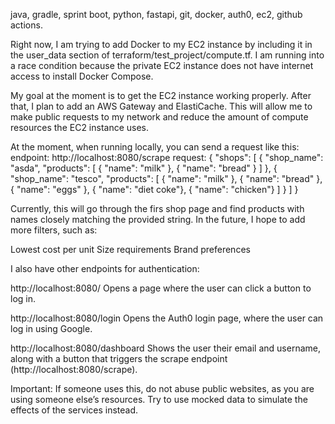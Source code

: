 java, gradle, sprint boot, python, fastapi, git, docker, auth0, ec2, github actions.

Right now, I am trying to add Docker to my EC2 instance by including it in the user_data section of terraform/test_project/compute.tf. I am running into a race condition because the private EC2 instance does not have internet access to install Docker Compose.

My goal at the moment is to get the EC2 instance working properly. After that, I plan to add an AWS Gateway and ElastiCache. This will allow me to make public requests to my network and reduce the amount of compute resources the EC2 instance uses.

At the moment, when running locally, you can send a request like this:
endpoint:
http://localhost:8080/scrape
request:
{
  "shops": [
    {
      "shop_name": "asda",
      "products": [
        { "name": "milk" },
        { "name": "bread" }
      ]
    },
    {
      "shop_name": "tesco",
      "products": [
        { "name": "milk" },
        { "name": "bread" },
        { "name": "eggs" },
        { "name": "diet coke"},
        { "name": "chicken"}
      ]
    }
  ]
}

Currently, this will go through the firs shop page and find products with names closely matching the provided string. In the future, I hope to add more filters, such as:

Lowest cost per unit
Size requirements
Brand preferences

I also have other endpoints for authentication:

http://localhost:8080/
Opens a page where the user can click a button to log in.

http://localhost:8080/login
Opens the Auth0 login page, where the user can log in using Google.

http://localhost:8080/dashboard
Shows the user their email and username, along with a button that triggers the scrape endpoint (http://localhost:8080/scrape).

Important: If someone uses this, do not abuse public websites, as you are using someone else’s resources. Try to use mocked data to simulate the effects of the services instead.